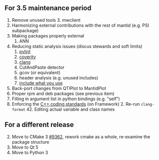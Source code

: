 For 3.5 maintenance period
--------------------------
1. Remove unused tools
   3. mwclient
2. Harmonizing external contributions with the rest of mantid (e.g. PSI subpackage)
3. Making packages properly external
   1. ANN
4. Reducing static analysis issues (discus stewards and soft limits)
   1. [pylint](http://builds.mantidproject.org/view/Static%20Analysis/job/pylint_develop/)
   2. [coverity](https://scan.coverity.com/projects/335)
   3. [clang](http://builds.mantidproject.org/view/Develop%20Builds/job/develop_osx-10.9-clang/)
   4. CutAndPaste detector
   5. gcov (or equivalent)
   6. header analysis (e.g. unused includes)
   7. [include what you use](http://www.mantidproject.org/IWYU)
4. Back-port changes from QTIPlot to MantidPlot
3. Proper rpm and deb packages (see previous item)
2. Filling in argument list in python bindings (e.g. "self")
1. Enforcing the [C++ coding standards](http://www.mantidproject.org/C%2B%2B_Coding_Standards) (on Framework)
   2. Re-run `clang-format`
   42. Editing actual variable and class names

For a different release
-----------------------
2. Move to CMake 3 [#9362](http://trac.mantidproject.org/mantid/ticket/9362), rework cmake as a whole, re-examine the package structure
2. Move to Qt 5
3. Move to Python 3
